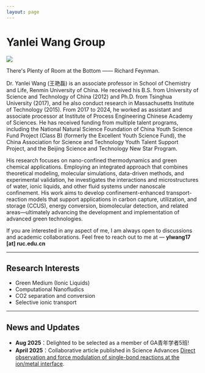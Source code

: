 ```yaml
---
layout: page
---
```


# Yanlei Wang Group

<img src="https://ylwang17.github.io/caver.jpg" class="floatpic">

There's Plenty of Room at the Bottom —— Richard Feynman.

Dr. Yanlei Wang (王艳磊) is an associate professor in School of Chemistry and Life, Renmin University of China. He received his B.S. from University of Science and Technology of China (2012) and Ph.D. from Tsinghua University (2017), and he also conduct research in Massachusetts Institute of Technology (2015). From 2017 to 2024, he worked as assistant and associate processor at Institute of Process Engineering Chinese Academy of Sciences. He has received funding from multiple talent programs, including the National Natural Science Foundation of China Youth Science Fund Project (Class B) (formerly the Excellent Youth Science Fund), the China Association for Science and Technology Youth Talent Support Project, and the Beijing Science and Technology New Star Program.

His research focuses on nano-confined thermodynamics and green chemical applications. Employing an integrated approach that combines theoretical modeling, molecular simulations, data-driven methods, and experimental validation, he investigates the interactions and microstructures of water, ionic liquids, and other fluid systems under nanoscale confinement. His work aims to develop confinement-enhanced transport-reaction models that support applications in carbon capture, utilization, and storage (CCUS), energy conversion, biomolecular detection, and related areas—ultimately advancing the development and implementation of advanced green technologies.

If you are interested in any aspect of me, I am always open to discussions and academic collaborations. Feel free to reach out to me at — **ylwang17 [at] ruc.edu.cn**

---

## Research Interests

- Green Medium (Ionic Liquids)
- Computational Nanofludics
- CO2 separation and conversion
- Selective ionic transport
---

## News and Updates

- **Aug 2025**：Delighted to be selected as a member of GA青年学者5班!
- **April 2025**：Collaborative article published in Science Advances [Direct observation and force modulation of single-bond reactions at the ion/metal interface](https://www.science.org/doi/full/10.1126/sciadv.adv4771).


<br>


